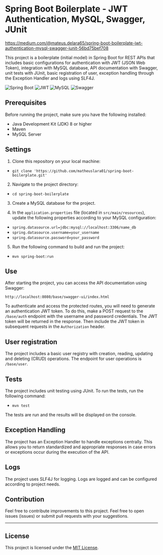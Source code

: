 # Spring Boot Boilerplate - JWT Authentication, MySQL, Swagger, JUnit

https://medium.com/@mateus.delara65/spring-boot-boilerplate-jwt-authentication-mysql-swagger-junit-56bd75bef708

This project is a boilerplate (initial model) in Spring Boot for REST APIs that includes basic configurations for authentication with JWT (JSON Web Token), integration with MySQL database, API documentation with Swagger, unit tests with JUnit, basic registration of user, exception handling through the Exception Handler and logs using SLF4J.

![Spring Boot](https://img.icons8.com/color/48/000000/spring-logo.png)
![JWT](https://img.icons8.com/color/48/java-web-token.png)
![MySQL](https://img.icons8.com/color/48/mysql-logo.png)
![Swagger](https://img.icons8.com/color/48/cloud-function.png) 

## Prerequisites

Before running the project, make sure you have the following installed:

- Java Development Kit (JDK) 8 or higher
- Maven
- MySQL Server

## Settings

1. Clone this repository on your local machine:
- ``git clone 'https://github.com/matheuslara01/spring-boot-boilerplate.git'``

2. Navigate to the project directory:
- ``cd spring-boot-boilerplate``

3. Create a MySQL database for the project.

4. In the `application.properties` file (located in `src/main/resources`), update the following properties according to your MySQL configuration:
- ``spring.datasource.url=jdbc:mysql://localhost:3306/name_db``
- ``spring.datasource.username=your_username``
- ``spring.datasource.password=your_password``

5. Run the following command to build and run the project:
- ``mvn spring-boot:run``

## Use

After starting the project, you can access the API documentation using Swagger:

``http://localhost:8080/base/swagger-ui/index.html``

To authenticate and access the protected routes, you will need to generate an authentication JWT token. To do this, make a POST request to the `/base/auth` endpoint with the username and password credentials. The JWT token will be returned in the response. Then include the JWT token in subsequent requests in the `Authorization` header.

## User registration

The project includes a basic user registry with creation, reading, updating and deleting (CRUD) operations. The endpoint for user operations is `/base/user`.

## Tests

The project includes unit testing using JUnit. To run the tests, run the following command:

- ``mvn test``

The tests are run and the results will be displayed on the console.

## Exception Handling

The project has an Exception Handler to handle exceptions centrally. This allows you to return standardized and appropriate responses in case errors or exceptions occur during the execution of the API.

## Logs

The project uses SLF4J for logging. Logs are logged and can be configured according to project needs.

## Contribution

Feel free to contribute improvements to this project. Feel free to open issues (issues) or submit pull requests with your suggestions.

---

## License

This project is licensed under the [MIT License](https://opensource.org/licenses/MIT).
